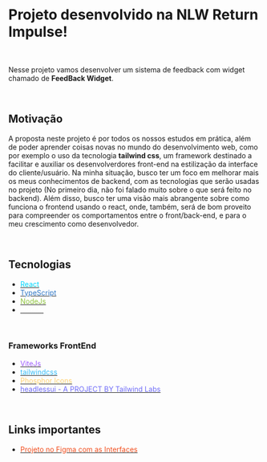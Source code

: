 # Projeto desenvolvido na NLW Return Impulse!

<br>

Nesse projeto vamos desenvolver um sistema de feedback com widget chamado de **FeedBack Widget**.

<br>

## Motivação

A proposta neste projeto é por todos os nossos estudos em prática, além de poder aprender coisas novas no mundo do desenvolvimento web, como por exemplo o uso da tecnologia **tailwind css**, um framework destinado a facilitar e auxiliar os desenvolverdores front-end na estilização da interface do cliente/usuário. Na minha situação, busco ter um foco em melhorar mais os meus conhecimentos de backend, com as tecnologias que serão usadas no projeto (No primeiro dia, não foi falado muito sobre o que será feito no backend). Além disso, busco ter uma visão mais abrangente sobre como funciona o frontend usando o react, onde, também, será de bom proveito para compreender os comportamentos entre o front/back-end, e para o meu crescimento como desenvolvedor.

<br>

## Tecnologias

* [<font color=#00d8ff >React</font>](https://pt-br.reactjs.org/)
* [<font color=#3178c6 >TypeScript</font>](https://www.typescriptlang.org/)
* [<font color=#90c53f >NodeJs</font>](https://nodejs.org/en/)
* [<font color=#ffffff >NextJs</font>](https://nextjs.org/)

<br>

### Frameworks FrontEnd
* [<font color=#9d5dfe >ViteJs</font>](https://vitejs.dev/)
* [<font color=#38bdf8 >tailwindcss</font>](https://tailwindcss.com/)
* [<font color=#ffd171 >Phosphor Icons</font>](https://phosphoricons.com/)
* [<font color=#6f6cf9 >headlessui - A PROJECT BY Tailwind Labs </font>](https://headlessui.dev/)

<br>

## Links importantes
* [<font color=#f24e1e >Projeto no Figma com as Interfaces</font>](https://www.figma.com/file/KZUuV8Ghic8DU7oWKY9Tlp/Feedback-Widget-(Community)?node-id=113%3A2828)